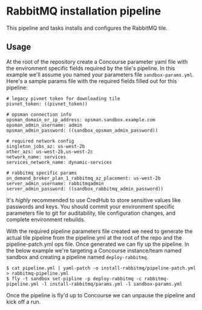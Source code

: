 # RabbitMQ installation pipeline

This pipeline and tasks installs and configures the RabbitMQ tile.

## Usage

At the root of the repository create a Concourse parameter yaml file with the environment specific fields required by the tile's pipeline. In this example we'll assume you named your parameters file `sandbox-params.yml`. Here's a sample params file with the required fields filled out for this pipeline:

```
# legacy pivnet token for downloading tile
pivnet_token: ((pivnet_token))

# opsman connection info
opsman_domain_or_ip_address: opsman.sandbox.example.com
opsman_admin_username: admin
opsman_admin_password: ((sandbox_opsman_admin_password))

# required network config
singleton_jobs_az: us-west-2b
other_azs: us-west-2b,us-west-2c
network_name: services
services_network_name: dynamic-services

# rabbitmq specific params
on_demand_broker_plan_1_rabbitmq_az_placement: us-west-2b
server_admin_username: rabbitmqadmin
server_admin_password: ((sandbox_rabbitmq_admin_password))
```

It's _highly_ recommended to use CredHub to store sensitive values like passwords and keys. You should commit your environment specific parameters file to git for auditability, tile configuration changes, and complete environment rebuilds.

With the required pipeline parameters file created we need to generate the actual tile pipeline from the pipeline.yml at the root of the repo and the pipeline-patch.yml ops file. Once generated we can fly up the pipeline. In the below example we're targeting a Concourse instance/team named sandbox and creating a pipeline named `deploy-rabbitmq`.

```
$ cat pipeline.yml | yaml-patch -o install-rabbitmq/pipeline-patch.yml > rabbitmq-pipeline.yml
$ fly -t sandbox set-pipline -p deploy-rabbitmq -c rabbitmq-pipeline.yml -l install-rabbitmq/params.yml -l sandbox-params.yml
```

Once the pipeline is fly'd up to Concourse we can unpause the pipeline and kick off a run.
